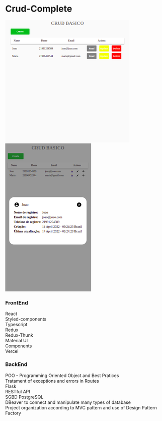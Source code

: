 # Crud-Complete

<img src="assets/2022-04-19_13-12.png" > <img src="assets/crud-complete.vercel.app_%20mobile.png">

### FrontEnd

React  
Styled-components  
Typescript  
Redux  
Redux-Thunk  
Material UI  
Components  
Vercel  

### BackEnd

POO - Programming Oriented Object and Best Pratices  
Tratament of exceptions and errors in Routes  
Flask  
RESTful API  
SGBD PostgreSQL  
DBeaver to connect and manipulate many types of database   
Project organization according to MVC pattern and use of Design Pattern Factory  
